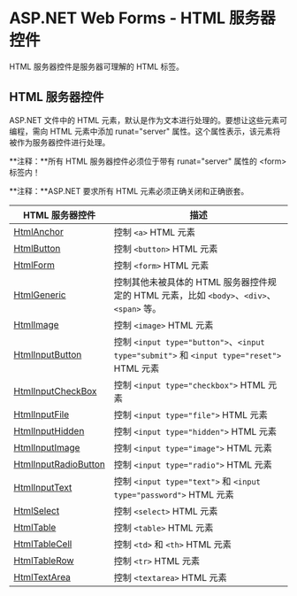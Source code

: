 
# ASP.NET Web Forms - HTML 服务器控件

HTML 服务器控件是服务器可理解的 HTML 标签。

## HTML 服务器控件

ASP.NET 文件中的 HTML 元素，默认是作为文本进行处理的。要想让这些元素可编程，需向 HTML 元素中添加 runat="server" 属性。这个属性表示，该元素将被作为服务器控件进行处理。

**注释：**所有 HTML 服务器控件必须位于带有 runat="server" 属性的 &lt;form&gt; 标签内！

**注释：**ASP.NET 要求所有 HTML 元素必须正确关闭和正确嵌套。

| HTML 服务器控件 | 描述 |
| --- | --- |
| [HtmlAnchor](control-htmlanchor.html) | 控制 `<a>` HTML 元素 |
| [HtmlButton](control-htmlbutton.html) | 控制 `<button>` HTML 元素 |
| [HtmlForm](control-htmlform.html) | 控制 `<form>` HTML 元素 |
| [HtmlGeneric](control-htmlgeneric.html) | 控制其他未被具体的 HTML 服务器控件规定的 HTML 元素，比如 `<body>`、`<div>`、`<span>` 等。 |
| [HtmlImage](control-htmlimage.html) | 控制 `<image>` HTML 元素 |
| [HtmlInputButton](control-htmlinputbutton.html) | 控制 `<input type="button">`、`<input type="submit">` 和 `<input type="reset">` HTML 元素 |
| [HtmlInputCheckBox](control-htmlinputcheckbox.html) | 控制 `<input type="checkbox">` HTML 元素 |
| [HtmlInputFile](control-htmlinputfile.html) | 控制 `<input type="file">` HTML 元素 |
| [HtmlInputHidden](control-htmlinputhidden.html) | 控制 `<input type="hidden">` HTML 元素 |
| [HtmlInputImage](control-htmlinputimage.html) | 控制 `<input type="image">` HTML 元素 |
| [HtmlInputRadioButton](control-htmlinputradiobutton.html) | 控制 `<input type="radio">` HTML 元素 |
| [HtmlInputText](control-htmlinputtext.html) | 控制 `<input type="text">` 和 `<input type="password">` HTML 元素 |
| [HtmlSelect](control-htmlselect.html) | 控制 `<select>` HTML 元素 |
| [HtmlTable](control-htmltable.html) | 控制 `<table>` HTML 元素 |
| [HtmlTableCell](control-htmltablecell.html) | 控制 `<td>` 和 `<th>` HTML 元素 |
| [HtmlTableRow](control-htmltablerow.html) | 控制 `<tr>` HTML 元素 |
| [HtmlTextArea](control-htmltextarea.html) | 控制 `<textarea>` HTML 元素 |


